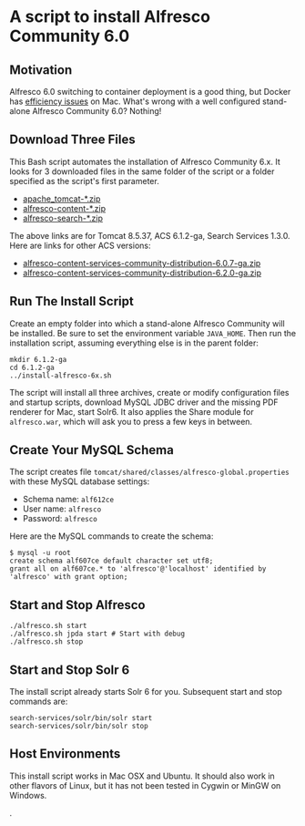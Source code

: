 # A script to install Alfresco Community 6.0
## Motivation
Alfresco 6.0 switching to container deployment is a good thing, but Docker has [efficiency issues](https://github.com/moby/hyperkit/issues/231) on Mac. What's wrong with a well configured stand-alone Alfresco Community 6.0? Nothing!

## Download Three Files
This Bash script automates the installation of Alfresco Community 6.x. It looks for 3 downloaded files in the same folder of the script or a folder specified as the script's first parameter.

- [apache_tomcat-\*.zip](https://archive.apache.org/dist/tomcat/tomcat-8/v8.5.37/bin/apache-tomcat-8.5.37.zip)
- [alfresco-content-\*.zip](https://artifacts.alfresco.com/nexus/content/repositories/public/org/alfresco/alfresco-content-services-community-distribution/6.1.2-ga/alfresco-content-services-community-distribution-6.1.2-ga.zip)
- [alfresco-search-\*.zip](https://artifacts.alfresco.com/nexus/content/repositories/public/org/alfresco/alfresco-search-services/1.3.0/alfresco-search-services-1.3.0.zip)

The above links are for Tomcat 8.5.37, ACS 6.1.2-ga, Search Services 1.3.0. Here are links for other ACS versions:

- [alfresco-content-services-community-distribution-6.0.7-ga.zip](https://artifacts.alfresco.com/nexus/content/repositories/public/org/alfresco/alfresco-content-services-community-distribution/6.0.7-ga/alfresco-content-services-community-distribution-6.0.7-ga.zip)
- [alfresco-content-services-community-distribution-6.2.0-ga.zip](https://artifacts.alfresco.com/nexus/content/repositories/public/org/alfresco/alfresco-content-services-community-distribution/6.2.0-ga/alfresco-content-services-community-distribution-6.2.0-ga.zip)

## Run The Install Script
Create an empty folder into which a stand-alone Alfresco Community will be installed. Be sure to set the environment variable `JAVA_HOME`. Then run the installation script, assuming everything else is in the parent folder:

    mkdir 6.1.2-ga
    cd 6.1.2-ga
    ../install-alfresco-6x.sh

The script will install all three archives, create or modify configuration files and startup scripts, download MySQL JDBC driver and the missing PDF renderer for Mac, start Solr6. It also applies the Share module for `alfresco.war`, which will ask you to press a few keys in between.

## Create Your MySQL Schema
The script creates file `tomcat/shared/classes/alfresco-global.properties` with these MySQL database settings:

- Schema name: `alf612ce`
- User name: `alfresco`
- Password: `alfresco`

Here are the MySQL commands to create the schema:

    $ mysql -u root
    create schema alf607ce default character set utf8;
    grant all on alf607ce.* to 'alfresco'@'localhost' identified by 'alfresco' with grant option;

## Start and Stop Alfresco

    ./alfresco.sh start
    ./alfresco.sh jpda start # Start with debug
    ./alfresco.sh stop

## Start and Stop Solr 6
The install script already starts Solr 6 for you. Subsequent start and stop commands are:

    search-services/solr/bin/solr start
    search-services/solr/bin/solr stop

## Host Environments
This install script works in Mac OSX and Ubuntu. It should also work in other flavors of Linux, but it has not been tested in Cygwin or MinGW on Windows.


.
